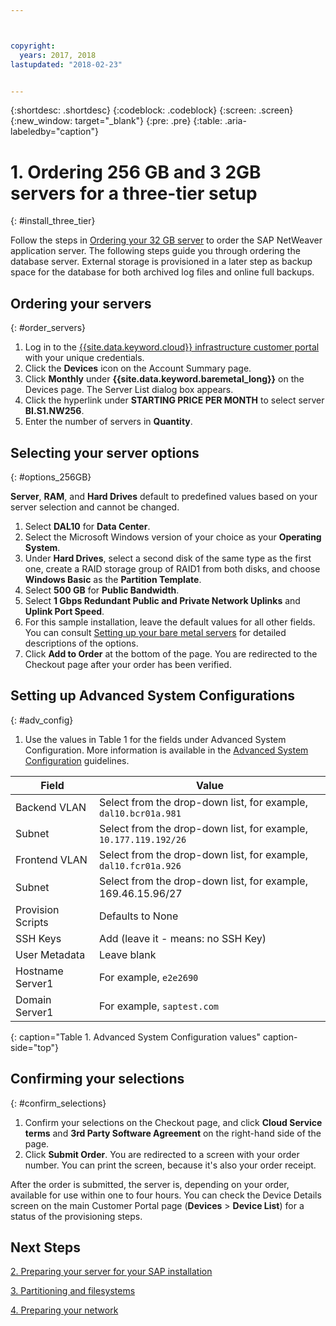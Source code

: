 ```yaml
---



copyright:
  years: 2017, 2018
lastupdated: "2018-02-23"


---
```


{:shortdesc: .shortdesc}
{:codeblock: .codeblock}
{:screen: .screen}
{:new_window: target="_blank"}
{:pre: .pre}
{:table: .aria-labeledby="caption"}

# 1. Ordering  256 GB and 3 2GB servers for a three-tier setup
{: #install_three_tier}

Follow the steps in [Ordering your 32 GB server](/docs/infrastructure/sap-netweaver-ms-qrg/ms-set-up-infrastructure-32GB.html#order_32GB) to order the SAP NetWeaver application server. The following steps guide you through ordering the database server. External storage is provisioned in a later step as backup space for the database for both archived log files and online full backups.

## Ordering your servers
{: #order_servers}

1. Log in to the [{{site.data.keyword.cloud}} infrastructure customer portal](https://control.softlayer.com) with your unique credentials.
2. Click the **Devices** icon on the Account Summary page.
3. Click **Monthly** under **{{site.data.keyword.baremetal_long}}** on the Devices page. The Server List dialog box appears.
4. Click the hyperlink under **STARTING PRICE PER MONTH** to select server **BI.S1.NW256**.
5. Enter the number of servers in **Quantity**.

## Selecting your server options
{: #options_256GB}

**Server**, **RAM**, and **Hard Drives** default to predefined values based on your server selection and cannot be changed.
1. Select **DAL10** for **Data Center**.
2. Select the Microsoft Windows version of your choice as your **Operating System**.
3. Under **Hard Drives**, select a second disk of the same type as the first one, create a RAID storage group of RAID1 from both disks, and choose **Windows Basic** as the **Partition Template**.
4. Select **500 GB** for **Public Bandwidth**.
5. Select **1 Gbps Redundant Public and Private Network Uplinks** and **Uplink Port Speed**.
6. For this sample installation, leave the default values for all other fields. You can consult [Setting up your bare metal servers](https://console.bluemix.net/docs/bare-metal/configuring.html#setting-up-your-bare-metal-servers) for detailed descriptions of the options.
7. Click **Add to Order** at the bottom of the page. You are redirected to the Checkout page after your order has been verified.

## Setting up Advanced System Configurations
{: #adv_config}

1. Use the values in Table 1 for the fields under Advanced System Configuration. More information is available in the [Advanced System Configuration](https://console.bluemix.net/docs/bare-metal/configuring.html#advanced-system-configuration) guidelines.

|              Field               |      Value                                                           |
| -------------------------------- | -------------------------------------------------------------------- |
|Backend VLAN                      | Select from the drop-down list, for example, `dal10.bcr01a.981`      |
|Subnet                            | Select from the drop-down list, for example, `10.177.119.192/26`     |
|Frontend VLAN                     | Select from the drop-down list, for example, `dal10.fcr01a.926`      |
|Subnet                            | Select from the drop-down list, for example, 169.46.15.96/27         |
|Provision Scripts                 | Defaults to None                                                     |
|SSH Keys                          | Add (leave it - means: no SSH Key)                                   |
|User Metadata                     | Leave blank                                                          |
|Hostname Server1                  | For example, `e2e2690`                                               |
|Domain Server1                    | For example, `saptest.com`                                           |
{: caption="Table 1. Advanced System Configuration values" caption-side="top"}

## Confirming your selections
{: #confirm_selections}

1. Confirm your selections on the Checkout page, and click **Cloud Service terms** and **3rd Party Software Agreement** on the right-hand side of the page.
2. Click **Submit Order**. You are redirected to a screen with your order number. You can print the screen, because it's also your order receipt.

After the order is submitted, the server is, depending on your order, available for use within one to four hours. You can check the Device Details screen on the main Customer Portal page (**Devices** > **Device List**) for a status of the provisioning steps. 

## Next Steps

  [2. Preparing your server for your SAP installation](/docs/infrastructure/sap-netweaver-ms-qrg/ms-prepare-server-256GB.html)
  
  [3. Partitioning and filesystems](/docs/infrastructure/sap-netweaver-ms-qrg/ms-partition-256GB.html)
  
  [4. Preparing your network](/docs/infrastructure/sap-netweaver-ms-qrg/ms-prepare-network.html#network)
